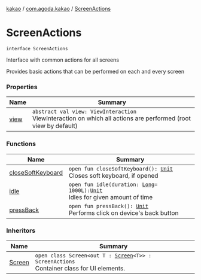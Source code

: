 [kakao](../../index.md) / [com.agoda.kakao](../index.md) / [ScreenActions](.)

# ScreenActions

`interface ScreenActions`

Interface with common actions for all screens

Provides basic actions that can be performed on each and every screen

### Properties

| Name | Summary |
|---|---|
| [view](view.md) | `abstract val view: ViewInteraction`<br>ViewInteraction on which all actions are performed (root view by default) |

### Functions

| Name | Summary |
|---|---|
| [closeSoftKeyboard](close-soft-keyboard.md) | `open fun closeSoftKeyboard(): `[`Unit`](https://kotlinlang.org/api/latest/jvm/stdlib/kotlin/-unit/index.html)<br>Closes soft keyboard, if opened |
| [idle](idle.md) | `open fun idle(duration: `[`Long`](https://kotlinlang.org/api/latest/jvm/stdlib/kotlin/-long/index.html)` = 1000L): `[`Unit`](https://kotlinlang.org/api/latest/jvm/stdlib/kotlin/-unit/index.html)<br>Idles for given amount of time |
| [pressBack](press-back.md) | `open fun pressBack(): `[`Unit`](https://kotlinlang.org/api/latest/jvm/stdlib/kotlin/-unit/index.html)<br>Performs click on device's back button |

### Inheritors

| Name | Summary |
|---|---|
| [Screen](../-screen/index.md) | `open class Screen<out T : `[`Screen`](../-screen/index.md)`<T>> : ScreenActions`<br>Container class for UI elements. |
